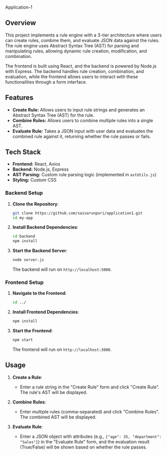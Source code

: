 
Application-1

## Overview

This project implements a rule engine with a 3-tier architecture where users can create rules, combine them, and evaluate JSON data against the rules. The rule engine uses Abstract Syntax Tree (AST) for parsing and manipulating rules, allowing dynamic rule creation, modification, and combination.

The frontend is built using React, and the backend is powered by Node.js with Express. The backend handles rule creation, combination, and evaluation, while the frontend allows users to interact with these functionalities through a form interface.

## Features

- **Create Rule:** Allows users to input rule strings and generates an Abstract Syntax Tree (AST) for the rule.
- **Combine Rules:** Allows users to combine multiple rules into a single AST.
- **Evaluate Rule:** Takes a JSON input with user data and evaluates the combined rule against it, returning whether the rule passes or fails.

## Tech Stack

- **Frontend:** React, Axios
- **Backend:** Node.js, Express
- **AST Parsing:** Custom rule parsing logic (implemented in `astUtils.js`)
- **Styling:** Custom CSS


### Backend Setup

1. **Clone the Repository**:
   ```bash
   git clone https://github.com/saivarunpuri/application1.git
   cd my-app
   ```

2. **Install Backend Dependencies**:
   ```bash
   cd backend
   npm install
   ```

3. **Start the Backend Server**:
   ```bash
   node server.js
   ```

   The backend will run on `http://localhost:5000`.

### Frontend Setup

1. **Navigate to the Frontend**:
   ```bash
   cd ../
   ```

2. **Install Frontend Dependencies**:
   ```bash
   npm install
   ```

3. **Start the Frontend**:
   ```bash
   npm start
   ```

   The frontend will run on `http://localhost:3000`.


## Usage

1. **Create a Rule**:
   - Enter a rule string in the "Create Rule" form and click "Create Rule". The rule's AST will be displayed.

2. **Combine Rules**:
   - Enter multiple rules (comma-separated) and click "Combine Rules". The combined AST will be displayed.

3. **Evaluate Rule**:
   - Enter a JSON object with attributes (e.g., `{"age": 35, "department": "Sales"}`) in the "Evaluate Rule" form, and the evaluation result (True/False) will be shown based on whether the rule passes.

